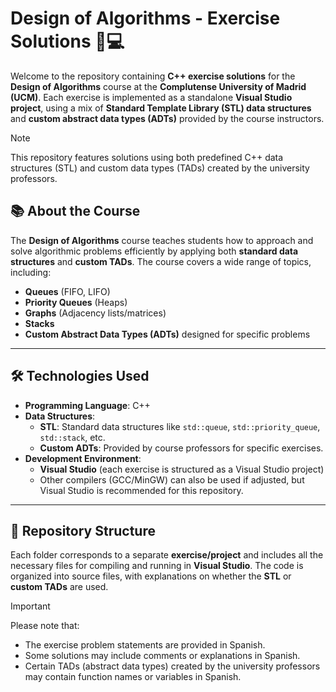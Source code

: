 # Design of Algorithms - Exercise Solutions 📘💻

Welcome to the repository containing **C++ exercise solutions** for the **Design of Algorithms** course at the **Complutense University of Madrid (UCM)**. Each exercise is implemented as a standalone **Visual Studio project**, using a mix of **Standard Template Library (STL) data structures** and **custom abstract data types (ADTs)** provided by the course instructors.

> [!NOTE]
> This repository features solutions using both predefined C++ data structures (STL) and custom data types (TADs) created by the university professors.

## 📚 About the Course

The **Design of Algorithms** course teaches students how to approach and solve algorithmic problems efficiently by applying both **standard data structures** and **custom TADs**. The course covers a wide range of topics, including:

- **Queues** (FIFO, LIFO)
- **Priority Queues** (Heaps)
- **Graphs** (Adjacency lists/matrices)
- **Stacks**
- **Custom Abstract Data Types (ADTs)** designed for specific problems

---

## 🛠 Technologies Used

- **Programming Language**: C++
- **Data Structures**:
  - **STL**: Standard data structures like `std::queue`, `std::priority_queue`, `std::stack`, etc.
  - **Custom ADTs**: Provided by course professors for specific exercises.
- **Development Environment**: 
  - **Visual Studio** (each exercise is structured as a Visual Studio project)
  - Other compilers (GCC/MinGW) can also be used if adjusted, but Visual Studio is recommended for this repository.

---

## 📂 Repository Structure

Each folder corresponds to a separate **exercise/project** and includes all the necessary files for compiling and running in **Visual Studio**. The code is organized into source files, with explanations on whether the **STL** or **custom TADs** are used.

> [!IMPORTANT]
> Please note that:
>  * The exercise problem statements are provided in Spanish.
>  * Some solutions may include comments or explanations in Spanish.
>  * Certain TADs (abstract data types) created by the university professors may contain function names or variables in Spanish.
